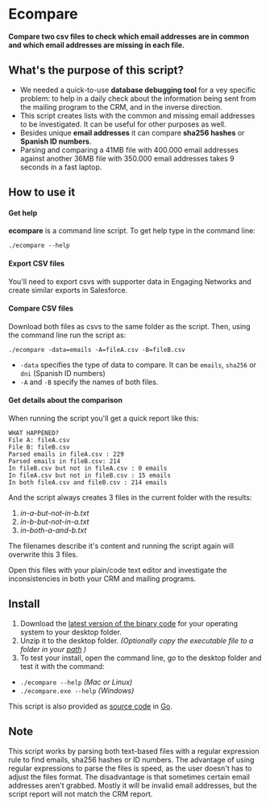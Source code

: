 # Ecompare

**Compare two csv files to check which email addresses are in common and which email addresses are missing in each file.**

## What's the purpose of this script?

* We needed a quick-to-use **database debugging tool** for a vey specific problem: to help in a daily check about the information being sent from the mailing program to the CRM, and in the inverse direction.
* This script creates lists with the common and missing email addresses to be investigated. It can be useful for other purposes as well.
* Besides unique **email addresses** it can compare **sha256 hashes** or **Spanish ID numbers**.
* Parsing and comparing a 41MB file with 400.000 email addresses against another 36MB file with 350.000 email addresses takes 9 seconds in a fast laptop.

## How to use it

#### Get help

**ecompare** is a command line script. To get help type in the command line:

```
./ecompare --help
```

#### Export CSV files

You'll need to export csvs with supporter data in Engaging Networks and create similar exports in Salesforce.

#### Compare CSV files

Download both files as csvs to the same folder as the script. Then, using the command line run the script as:

```
./ecompare -data=emails -A=fileA.csv -B=fileB.csv
```

* `-data` specifies the type of data to compare. It can be `emails`, `sha256` or `dni` (Spanish ID numbers)
* `-A` and `-B` specify the names of both files.

#### Get details about the comparison

When running the script you'll get a quick report like this:

```
WHAT HAPPENED?
File A: fileA.csv
File B: fileB.csv
Parsed emails in fileA.csv : 229
Parsed emails in fileB.csv: 214
In fileB.csv but not in fileA.csv : 0 emails
In fileA.csv but not in fileB.csv : 15 emails
In both fileA.csv and fileB.csv : 214 emails
```

And the script always creates 3 files in the current folder with the results:

1. *in-a-but-not-in-b.txt*
2. *in-b-but-not-in-a.txt*
3. *in-both-a-and-b.txt*

The filenames describe it's content and running the script again will overwrite this 3 files.

Open this files with your plain/code text editor and investigate the inconsistencies in both your CRM and mailing programs. 

## Install

1. Download the [latest version of the binary code](https://github.com/greenpeace/ecompare/releases/) for your operating system to your desktop folder.
2. Unzip it to the desktop folder. *(Optionally copy the executable file to a folder in your [path](https://goo.gl/oLzTGw) )*
3. To test your install, open the command line, go to the desktop folder and test it with the command: 
  * `./ecompare --help` *(Mac or Linux)*
  * `./ecompare.exe --help` *(Windows)*

This script is also provided as [source code](https://github.com/greenpeace/ecounter/) in [Go](https://golang.org/dl/).

## Note

This script works by parsing both text-based files with a regular expression rule to find emails, sha256 hashes or ID numbers. The advantage of using regular expressions to parse the files is speed, as the user doesn't has to adjust the files format. The disadvantage is that sometimes certain email addresses aren't grabbed. Mostly it will be invalid email addresses, but the script report will not match the CRM report.